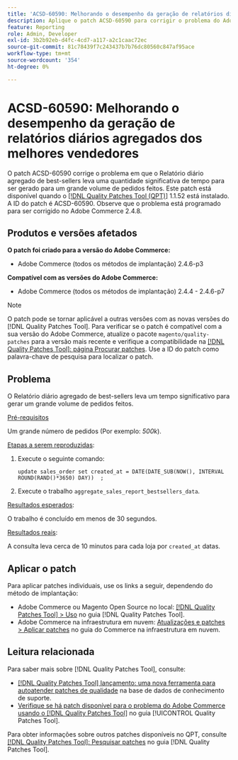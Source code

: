 ```yaml
---
title: 'ACSD-60590: Melhorando o desempenho da geração de relatórios diários agregados dos melhores vendedores'
description: Aplique o patch ACSD-60590 para corrigir o problema do Adobe Commerce em que o Relatório diário agregado de best-sellers leva um tempo significativo para ser gerado para um grande volume de pedidos feitos.
feature: Reporting
role: Admin, Developer
exl-id: 3b2b92eb-d4fc-4cd7-a117-a2c1caac72ec
source-git-commit: 81c78439f7c243437b7b76dc80560c847af95ace
workflow-type: tm+mt
source-wordcount: '354'
ht-degree: 0%

---
```


# ACSD-60590: Melhorando o desempenho da geração de relatórios diários agregados dos melhores vendedores

O patch ACSD-60590 corrige o problema em que o Relatório diário agregado de best-sellers leva uma quantidade significativa de tempo para ser gerado para um grande volume de pedidos feitos. Este patch está disponível quando o [[!DNL Quality Patches Tool (QPT)]](https://experienceleague.adobe.com/docs/commerce-operations/tools/quality-patches-tool/usage.html) 1.1.52 está instalado. A ID do patch é ACSD-60590. Observe que o problema está programado para ser corrigido no Adobe Commerce 2.4.8.

## Produtos e versões afetados

**O patch foi criado para a versão do Adobe Commerce:**

* Adobe Commerce (todos os métodos de implantação) 2.4.6-p3

**Compatível com as versões do Adobe Commerce:**

* Adobe Commerce (todos os métodos de implantação) 2.4.4 - 2.4.6-p7

>[!NOTE]
>
>O patch pode se tornar aplicável a outras versões com as novas versões do [!DNL Quality Patches Tool]. Para verificar se o patch é compatível com a sua versão do Adobe Commerce, atualize o pacote `magento/quality-patches` para a versão mais recente e verifique a compatibilidade na [[!DNL Quality Patches Tool]: página Procurar patches](https://experienceleague.adobe.com/tools/commerce-quality-patches/index.html). Use a ID do patch como palavra-chave de pesquisa para localizar o patch.

## Problema

O Relatório diário agregado de best-sellers leva um tempo significativo para gerar um grande volume de pedidos feitos.

<u>Pré-requisitos</u>

Um grande número de pedidos (Por exemplo: *500k*).

<u>Etapas a serem reproduzidas</u>:

1. Execute o seguinte comando:

   `update sales_order set created_at = DATE(DATE_SUB(NOW(), INTERVAL ROUND(RAND()*3650) DAY))  ;`

1. Execute o trabalho `aggregate_sales_report_bestsellers_data`.

<u>Resultados esperados</u>:

O trabalho é concluído em menos de 30 segundos.

<u>Resultados reais</u>:

A consulta leva cerca de 10 minutos para cada loja por `created_at` datas.

## Aplicar o patch

Para aplicar patches individuais, use os links a seguir, dependendo do método de implantação:

* Adobe Commerce ou Magento Open Source no local: [[!DNL Quality Patches Tool] > Uso](/help/tools/quality-patches-tool/usage.md) no guia [!DNL Quality Patches Tool].
* Adobe Commerce na infraestrutura em nuvem: [Atualizações e patches > Aplicar patches](https://experienceleague.adobe.com/docs/commerce-cloud-service/user-guide/develop/upgrade/apply-patches.html) no guia do Commerce na infraestrutura em nuvem.

## Leitura relacionada

Para saber mais sobre [!DNL Quality Patches Tool], consulte:

* [[!DNL Quality Patches Tool] lançamento: uma nova ferramenta para autoatender patches de qualidade](https://experienceleague.adobe.com/en/docs/commerce-knowledge-base/kb/announcements/commerce-announcements/magento-quality-patches-released-new-tool-to-self-serve-quality-patches) na base de dados de conhecimento de suporte.
* [Verifique se há patch disponível para o problema do Adobe Commerce usando o  [!DNL Quality Patches Tool]](/help/tools/quality-patches-tool/patches-available-in-qpt/check-patch-for-magento-issue-with-magento-quality-patches.md) no guia [!UICONTROL Quality Patches Tool].


Para obter informações sobre outros patches disponíveis no QPT, consulte [[!DNL Quality Patches Tool]: Pesquisar patches](https://experienceleague.adobe.com/tools/commerce-quality-patches/index.html) no guia [!DNL Quality Patches Tool].
